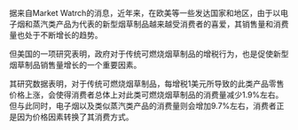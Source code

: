 据来自Market Watrch的消息，近年来，在欧美等一些发达国家和地区，由于以电子烟和蒸汽类产品为代表的新型烟草制品越来越受消费者的喜爱，其销售量和消费量也处于不断增长的趋势。

但美国的一项研究表明，政府对于传统可燃烧烟草制品的增税行为，也是促使新型烟草制品销售量增长的一个重要因素。

其研究数据表明，对于传统可燃烧烟草制品，每增税1美元所导致的此类产品零售价格上涨，会使得消费者总体上对此类可燃烧烟草制品的消费量减少1.9%左右。但与此同时，电子烟以及类似蒸汽类产品的消费量则会增加9.7%左右，消费者正是因为价格因素转换了其消费方式。
